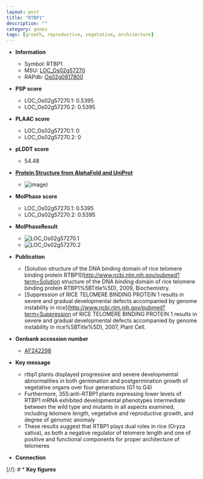 ```yaml
---
layout: post
title: "RTBP1"
description: ""
category: genes
tags: [growth, reproductive, vegetative, architecture]
---
```


* **Information**  
    + Symbol: RTBP1  
    + MSU: [LOC_Os02g57270](http://rice.plantbiology.msu.edu/cgi-bin/ORF_infopage.cgi?orf=LOC_Os02g57270)  
    + RAPdb: [Os02g0817800](http://rapdb.dna.affrc.go.jp/viewer/gbrowse_details/irgsp1?name=Os02g0817800)  

* **PSP score**  
    + LOC_Os02g57270.1: 0.5395 
    + LOC_Os02g57270.2: 0.5395 

* **PLAAC score**  
    + LOC_Os02g57270.1: 0 
    + LOC_Os02g57270.2: 0 

* **pLDDT score**
    + 54.48

* **[Protein Structure from AlphaFold and UniProt](https://www.uniprot.org/uniprotkb/Q9LL45/entry#structure)**
    + ![image](https://ricepsp.github.io/images/Q9/AF-Q9LL45-F1.png))

* **MolPhase score**
    + LOC_Os02g57270.1: 0.5395
    + LOC_Os02g57270.2: 0.5395

* **MolPhaseResult**
    + ![LOC_Os02g57270.1](https://ricepsp.github.io/pictures/LOC_Os02g/LOC_Os02g57270.1.png)
    + ![LOC_Os02g57270.2](https://ricepsp.github.io/pictures/LOC_Os02g/LOC_Os02g57270.2.png)

* **Publication**  
    + [Solution structure of the DNA binding domain of rice telomere binding protein RTBP1](http://www.ncbi.nlm.nih.gov/pubmed?term=Solution structure of the DNA binding domain of rice telomere binding protein RTBP1%5BTitle%5D), 2009, Biochemistry.
    + [Suppression of RICE TELOMERE BINDING PROTEIN 1 results in severe and gradual developmental defects accompanied by genome instability in rice](http://www.ncbi.nlm.nih.gov/pubmed?term=Suppression of RICE TELOMERE BINDING PROTEIN 1 results in severe and gradual developmental defects accompanied by genome instability in rice%5BTitle%5D), 2007, Plant Cell.

* **Genbank accession number**  
    + [AF242298](http://www.ncbi.nlm.nih.gov/nuccore/AF242298)

* **Key message**  
    + rtbp1 plants displayed progressive and severe developmental abnormalities in both germination and postgermination growth of vegetative organs over four generations (G1 to G4)
    + Furthermore, 35S:anti-RTBP1 plants expressing lower levels of RTBP1 mRNA exhibited developmental phenotypes intermediate between the wild type and mutants in all aspects examined, including telomere length, vegetative and reproductive growth, and degree of genomic anomaly
    + These results suggest that RTBP1 plays dual roles in rice (Oryza sativa), as both a negative regulator of telomere length and one of positive and functional components for proper architecture of telomeres

* **Connection**  

[//]: # * **Key figures**  


